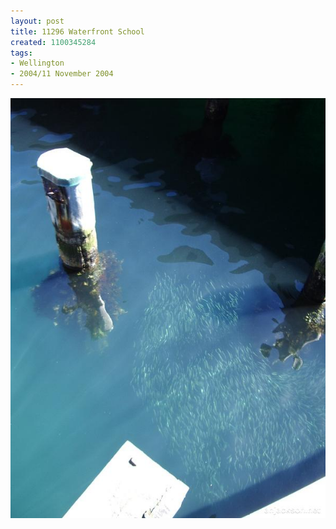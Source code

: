 ```yaml
---
layout: post
title: 11296 Waterfront School
created: 1100345284
tags:
- Wellington
- 2004/11 November 2004
---
```


<img src="/image/images/11296_waterfront_school-1497.jpg"/>

